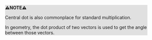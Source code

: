 <div style="margin:2em; background-color: #e0e0e0;">

<strong>⚠️NOTE️️️⚠️</strong>

Central dot is also commonplace for standard multiplication.

In geometry, the dot product of two vectors is used to get the angle between those vectors.
</div>

